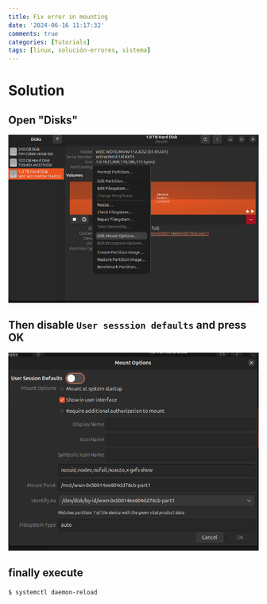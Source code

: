 ```yaml
---
title: Fix error in mounting
date: '2024-06-16 11:17:32'
comments: true
categories: [Tutorials]
tags: [linux, solución-errores, sistema]
---
```

 
# Solution

## Open "Disks"
 ![Image](/assets/img/posts/image01.png)
 

## Then disable `User sesssion defaults` and press OK
![Image](/assets/img/posts/image02.png)
 
 

## finally execute
```bash
$ systemctl daemon-reload
```
 
